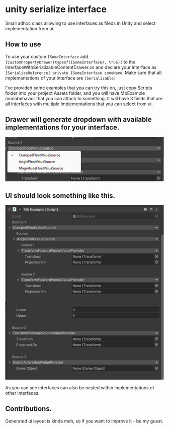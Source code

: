 # unity serialize interface
Small adhoc class allowing to use interfaces as fileds in Unity and select implementation from ui.

## How to use

To use your custom ```ISomeInterface``` add ```[CustomPropertyDrawer(typeof(ISomeInterface), true)]``` to the InterfaceWithSerializableContentDrawer.cs
and declare your interface as ```[SerializeReference] private ISomeInterface someName```. Make sure that all implementations of your interface are ```[Serializable]```

I've provided some examples that you can try this on, just copy Scripts folder into your project Assets folder, and you will have MbExample monobehavior that you can attach to something. It will have 3 fields that are all interfaces with multiple implementations that you can select from ui.

## Drawer will generate dropdown with available implementations for your interface.

![Selection example](Screenshots/Mb_example_editor_dropdown.png?raw=true "Ui will look something like this")


## UI should look something like this.

![Ui Example](Screenshots/Mb_example_editor.png?raw=true "Ui will look something like this")

As you can see interfaces can also be nested within implementations of other interfaces.

## Contributions.

Generated ui layout is kinda meh, so if you want to improve it - be my guest. 


